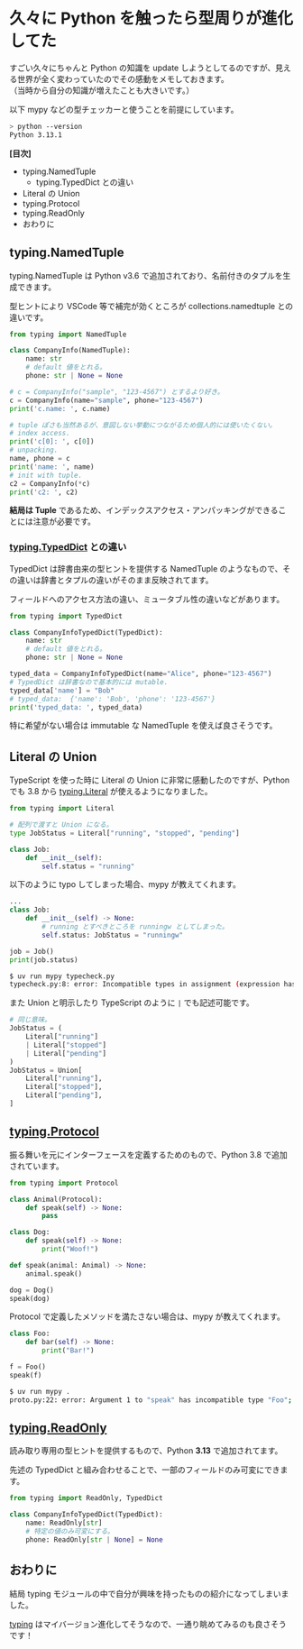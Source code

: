 # 久々に Python を触ったら型周りが進化してた

すごい久々にちゃんと Python の知識を update しようとしてるのですが、見える世界が全く変わっていたのでその感動をメモしておきます。  
（当時から自分の知識が増えたことも大きいです。）

以下 mypy などの型チェッカーと使うことを前提にしています。

``` sh
> python --version
Python 3.13.1
```

**[目次]**

* typing.NamedTuple
  * typing.TypedDict との違い
* Literal の Union
* typing.Protocol
* typing.ReadOnly
* おわりに

<!-- more -->

## typing.NamedTuple
<!-- ## [typing.NamedTuple](https://docs.python.org/ja/3.13/library/typing.html#typing.NamedTuple) -->

typing.NamedTuple は Python v3.6 で追加されており、名前付きのタプルを生成できます。

型ヒントにより VSCode 等で補完が効くところが collections.namedtuple との違いです。

``` python
from typing import NamedTuple

class CompanyInfo(NamedTuple):
    name: str
    # default 値をとれる。
    phone: str | None = None

# c = CompanyInfo("sample", "123-4567") とするより好き。
c = CompanyInfo(name="sample", phone="123-4567")
print('c.name: ', c.name)

# tuple ぽさも当然あるが、意図しない挙動につながるため個人的には使いたくない。
# index access.
print('c[0]: ', c[0])
# unpacking.
name, phone = c
print('name: ', name)
# init with tuple.
c2 = CompanyInfo(*c)
print('c2: ', c2)
```

**結局は Tuple** であるため、インデックスアクセス・アンパッキングができることには注意が必要です。

### [typing.TypedDict](https://docs.python.org/ja/3.13/library/typing.html#typing.TypedDict) との違い

TypedDict は辞書由来の型ヒントを提供する NamedTuple のようなもので、その違いは辞書とタプルの違いがそのまま反映されてます。

フィールドへのアクセス方法の違い、ミュータブル性の違いなどがあります。

``` python
from typing import TypedDict

class CompanyInfoTypedDict(TypedDict):
    name: str
    # default 値をとれる。
    phone: str | None = None

typed_data = CompanyInfoTypedDict(name="Alice", phone="123-4567")
# TypedDict は辞書なので基本的には mutable.
typed_data['name'] = "Bob"
# typed_data:  {'name': 'Bob', 'phone': '123-4567'}
print('typed_data: ', typed_data)
```

特に希望がない場合は immutable な NamedTuple を使えば良さそうです。

## Literal の Union

TypeScript を使った時に Literal の Union に非常に感動したのですが、Python でも 3.8 から [typing.Literal](https://docs.python.org/ja/3.13/library/typing.html#typing.Literal) が使えるようになりました。

``` python
from typing import Literal

# 配列で渡すと Union になる。
type JobStatus = Literal["running", "stopped", "pending"]

class Job:
    def __init__(self):
        self.status = "running"
```

以下のように typo してしまった場合、mypy が教えてくれます。

``` python
...
class Job:
    def __init__(self) -> None:
        # running とすべきところを runningw としてしまった。
        self.status: JobStatus = "runningw"

job = Job()
print(job.status)
```

``` sh
$ uv run mypy typecheck.py
typecheck.py:8: error: Incompatible types in assignment (expression has type "Literal['runningw']", variable has type "Literal['running', 'stopped', 'pending']")  [assignment]
```

また Union と明示したり TypeScript のように `|` でも記述可能です。

``` python
# 同じ意味。
JobStatus = (
    Literal["running"]
    | Literal["stopped"]
    | Literal["pending"]
)
JobStatus = Union[
    Literal["running"],
    Literal["stopped"],
    Literal["pending"],
]
```

## [typing.Protocol](https://docs.python.org/ja/3.13/library/typing.html#typing.Protocol)

振る舞いを元にインターフェースを定義するためのもので、Python 3.8 で追加されています。

``` python
from typing import Protocol

class Animal(Protocol):
    def speak(self) -> None:
        pass

class Dog:
    def speak(self) -> None:
        print("Woof!")

def speak(animal: Animal) -> None:
    animal.speak()

dog = Dog()
speak(dog)
```

Protocol で定義したメソッドを満たさない場合は、mypy が教えてくれます。

``` python
class Foo:
    def bar(self) -> None:
        print("Bar!")

f = Foo()
speak(f)
```

``` sh
$ uv run mypy .
proto.py:22: error: Argument 1 to "speak" has incompatible type "Foo"; expected "Animal"  [arg-type]
```

## [typing.ReadOnly](https://docs.python.org/ja/3.13/library/typing.html#typing.ReadOnly)

読み取り専用の型ヒントを提供するもので、Python **3.13** で追加されてます。

先述の TypedDict と組み合わせることで、一部のフィールドのみ可変にできます。

``` python
from typing import ReadOnly, TypedDict

class CompanyInfoTypedDict(TypedDict):
    name: ReadOnly[str]
    # 特定の値のみ可変にする。
    phone: ReadOnly[str | None] = None
```

## おわりに

結局 typing モジュールの中で自分が興味を持ったものの紹介になってしまいました。

[typing](https://docs.python.org/ja/3.13/library/typing.html) はマイバージョン進化してそうなので、一通り眺めてみるのも良さそうです！
